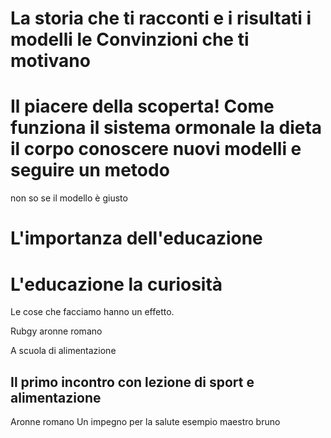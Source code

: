 
# La storia che ti racconti e i risultati i modelli le Convinzioni che ti motivano

# Il piacere della scoperta!  Come funziona il sistema ormonale la dieta il corpo conoscere nuovi modelli e seguire un metodo 


non so se il modello è giusto 


# L'importanza dell'educazione

# L'educazione la curiosità

Le cose che facciamo hanno un effetto.

Rubgy aronne romano

A scuola di alimentazione 

## Il primo incontro con lezione di sport e alimentazione 

Aronne romano 
Un impegno per la salute esempio maestro bruno 



<!--stackedit_data:
eyJoaXN0b3J5IjpbLTE4NTI2MTkwNDIsLTE3NTE5NTkwNzcsLT
I2NTcxMjQ0NF19
-->